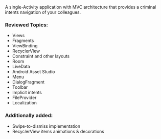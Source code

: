 A single-Activity application with MVC architecture that provides a criminal intents navigation of your colleagues.

### Reviewed Topics:
- Views
- Fragments
- ViewBinding
- RecyclerView
- Constraint and other layouts
- Room
- LiveData
- Android Asset Studio
- Menu
- DialogFragment
- Toolbar
- Implicit intents
- FileProvider
- Localization

### Additionally added:
- Swipe-to-dismiss implementation
- RecyclerView items animations & decorations 
